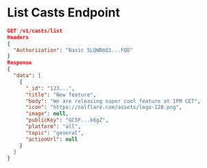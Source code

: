# List Casts Endpoint

```json
GET /v1/casts/list
Headers
{
  "Authorization": "Basic 5LQWBmQ1...FQD"
}
Response
{
  "data": [
    {
      "_id": "123...",
      "title": "New feature",
      "body": "We are releasing super cool feature at 1PM CET",
      "icon": "https://solflare.com/assets/logo-128.png",
      "image": null,
      "publicKey": "GC5F...k6gZ",
      "platform": "all", 
      "topic": "general",
      "actionUrl": null
    }
  ]
}
```

[\
](https://docs.solflare.com/solflare/technical/solflare-notifications/api-endpoints/unicast-endpoint)
